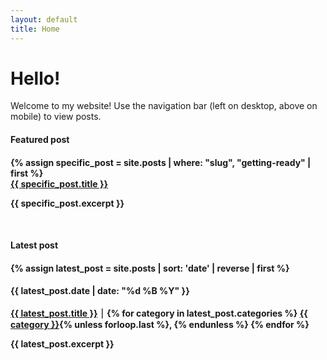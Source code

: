 ```yaml
---
layout: default
title: Home
---
```

# Hello!

Welcome to my website! Use the navigation bar (left on desktop, above on mobile) to view posts.

<h4 class="featured">Featured post<h4>
<div class="preview">
{% assign specific_post = site.posts | where: "slug", "getting-ready" | first %}
<div class="featured-title">
<a href="{{ site.baseurl }}{{ specific_post.url }}">{{ specific_post.title }}</a>
</div>
<p>{{ specific_post.excerpt }}</p>
</div>
<br>
<h4 class="featured">Latest post<h4>
<div class="preview">
{% assign latest_post = site.posts | sort: 'date' | reverse | first %}
<div class="featured-title">
<h4>{{ latest_post.date | date: "%d %B %Y" }}</h4>
<a href="{{ site.baseurl }}{{ latest_post.url }}">{{ latest_post.title }}</a> ⏐
{% for category in latest_post.categories %}
<a href="/{{ category | slugify }}/" class="category">{{ category }}</a>{% unless forloop.last %}, {% endunless %}
{% endfor %}
</div>
<p>{{ latest_post.excerpt }}</p>
</div>